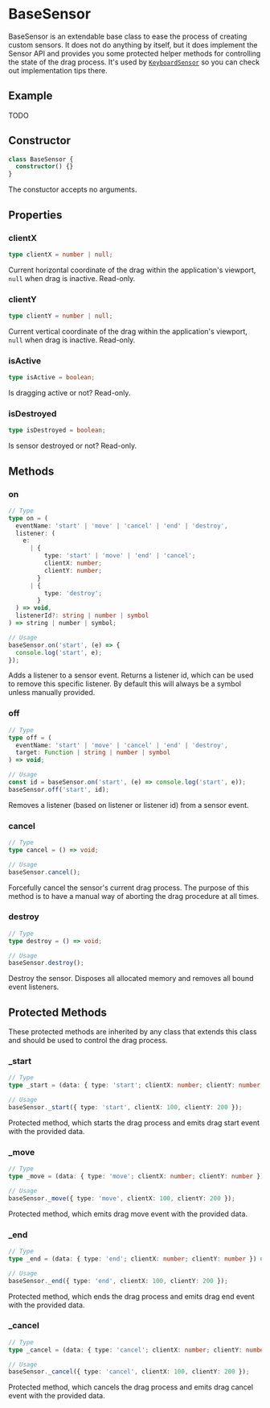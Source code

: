 # BaseSensor

BaseSensor is an extendable base class to ease the process of creating custom sensors. It does not do anything by itself, but it does implement the Sensor API and provides you some protected helper methods for controlling the state of the drag process. It's used by [`KeyboardSensor`](/docs/keyboard-sensor) so you can check out implementation tips there.

## Example

TODO

## Constructor

```ts
class BaseSensor {
  constructor() {}
}
```

The constuctor accepts no arguments.

## Properties

### clientX

```ts
type clientX = number | null;
```

Current horizontal coordinate of the drag within the application's viewport, `null` when drag is inactive. Read-only.

### clientY

```ts
type clientY = number | null;
```

Current vertical coordinate of the drag within the application's viewport, `null` when drag is inactive. Read-only.

### isActive

```ts
type isActive = boolean;
```

Is dragging active or not? Read-only.

### isDestroyed

```ts
type isDestroyed = boolean;
```

Is sensor destroyed or not? Read-only.

## Methods

### on

```ts
// Type
type on = (
  eventName: 'start' | 'move' | 'cancel' | 'end' | 'destroy',
  listener: (
    e:
      | {
          type: 'start' | 'move' | 'end' | 'cancel';
          clientX: number;
          clientY: number;
        }
      | {
          type: 'destroy';
        }
  ) => void,
  listenerId?: string | number | symbol
) => string | number | symbol;

// Usage
baseSensor.on('start', (e) => {
  console.log('start', e);
});
```

Adds a listener to a sensor event. Returns a listener id, which can be used to remove this specific listener. By default this will always be a symbol unless manually provided.

### off

```ts
// Type
type off = (
  eventName: 'start' | 'move' | 'cancel' | 'end' | 'destroy',
  target: Function | string | number | symbol
) => void;

// Usage
const id = baseSensor.on('start', (e) => console.log('start', e));
baseSensor.off('start', id);
```

Removes a listener (based on listener or listener id) from a sensor event.

### cancel

```ts
// Type
type cancel = () => void;

// Usage
baseSensor.cancel();
```

Forcefully cancel the sensor's current drag process. The purpose of this method is to have a manual way of aborting the drag procedure at all times.

### destroy

```ts
// Type
type destroy = () => void;

// Usage
baseSensor.destroy();
```

Destroy the sensor. Disposes all allocated memory and removes all bound event listeners.

## Protected Methods

These protected methods are inherited by any class that extends this class and should be used to control the drag process.

### \_start

```ts
// Type
type _start = (data: { type: 'start'; clientX: number; clientY: number }) => void;

// Usage
baseSensor._start({ type: 'start', clientX: 100, clientY: 200 });
```

Protected method, which starts the drag process and emits drag start event with the provided data.

### \_move

```ts
// Type
type _move = (data: { type: 'move'; clientX: number; clientY: number }) => void;

// Usage
baseSensor._move({ type: 'move', clientX: 100, clientY: 200 });
```

Protected method, which emits drag move event with the provided data.

### \_end

```ts
// Type
type _end = (data: { type: 'end'; clientX: number; clientY: number }) => void;

// Usage
baseSensor._end({ type: 'end', clientX: 100, clientY: 200 });
```

Protected method, which ends the drag process and emits drag end event with the provided data.

### \_cancel

```ts
// Type
type _cancel = (data: { type: 'cancel'; clientX: number; clientY: number }) => void;

// Usage
baseSensor._cancel({ type: 'cancel', clientX: 100, clientY: 200 });
```

Protected method, which cancels the drag process and emits drag cancel event with the provided data.
